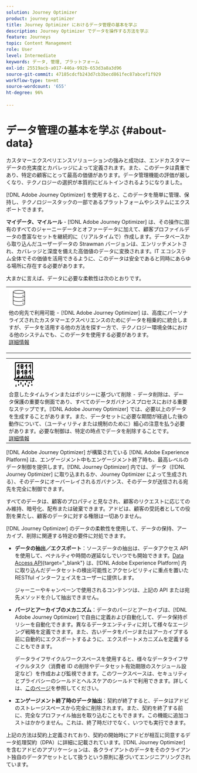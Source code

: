 ```yaml
---
solution: Journey Optimizer
product: journey optimizer
title: Journey Optimizer におけるデータ管理の基本を学ぶ
description: Journey Optimizer でデータを操作する方法を学ぶ
feature: Journeys
topic: Content Management
role: User
level: Intermediate
keywords: データ, 管理, プラットフォーム
exl-id: 25519acb-a017-446a-992b-653d3a8a3d96
source-git-commit: 47185cdcfb243d7cb3becd861fec87abcef1f929
workflow-type: tm+mt
source-wordcount: '655'
ht-degree: 96%

---
```


# データ管理の基本を学ぶ {#about-data}

カスタマーエクスペリエンスソリューションの強みと成功は、エンドカスタマーデータの充実度とカバレッジによって定義されます。また、このデータは貴重であり、特定の顧客にとって最高の価値があります。データ管理機能の評価が厳しくなり、テクノロジーの選択が本質的にビルトインされるようになりました。

[!DNL Adobe Journey Optimizer] を使用すると、このデータを簡単に管理、保持し、テクノロジースタックの一部であるプラットフォームやシステムにエクスポートできます。

**マイデータ、マイルール** - [!DNL Adobe Journey Optimizer] は、その操作に固有のすべてのジャーニーデータとオファーデータに加えて、顧客プロファイルデータの豊富なセットを継続的に（リアルタイムで）作成します。データベースから取り込んだユーザーデータの Strawman バージョンは、エンリッチメントされ、カバレッジと深度を備えた高価値のデータに変換されます。IT エコシステム全体でその価値を活用できるように、このデータは安全であると同時にあらゆる場所に存在する必要があります。

大まかに言えば、データに必要な柔軟性は次のとおりです。


<table style="table-layout:fixed">
<tr style="border: 0;">
  <td>
    <div><img alt="宛先" src="assets/do-not-localize/dest.png" /> 
    <br>他の宛先で利用可能 -  [!DNL Adobe Journey Optimizer] は、高度にパーソナライズされたカスタマーエクスペリエンスのためにデータを相乗的に統合しますが、データを活用する他の方法を探す一方で、テクノロジー環境全体における他のシステムでも、このデータを使用する必要があります。
    <div>
     <a href="../integrations/ajo-integrations.md">詳細情報</a></div>
    </div>
    <br>
  </td>
</tr>
</table>

<!--td>
    <div><img alt="retention" src="assets/do-not-localize/retention.png" />  
    <br>Retained for a stipulated duration – Industry or regional regulations (such as GDPR or CCPA) or internal data governance policies stipulate how long or how short a duration, data needs to be maintained or archived in Adobe Experience Platform Data Lake. <a href="../privacy/get-started-privacy.md">Learn more</a></div>
  </td>
</tr>
<tr style="border: 0;"-->
<table style="table-layout:fixed">
<tr style="border: 0;">
  <td>
    <div><img alt="ポリシー" src="assets/do-not-localize/policy.png" />
 <br>合意したタイムラインまたはポリシーに基づいて削除 - データ削除は、データ保護の重要な側面であり、すべてのデータガバナンスプロセスにおける重要なステップです。[!DNL Adobe Journey Optimizer] では、必要以上のデータを生成することがあります。また、データセットに必要な期間が経過した後の動作について、（ユーティリティまたは規制のために）細心の注意を払う必要があります。必要な制御は、特定の時点でデータを削除することです。 
    </div>
      <div>
     <a href="../privacy/data-hygiene.md">詳細情報</a></div>
    </div>
  </td>
</tr>
</table>

[!DNL Adobe Journey Optimizer] が構築されている [!DNL Adobe Experience Platform] は、エンゲージメント中もエンゲージメント終了時も、最高レベルのデータ制御を提供します。[!DNL Journey Optimizer] 内では、データ（[!DNL Journey Optimizer] に取り込まれるか、Journey Optimizer によって生成される）、そのデータにオーバーレイされるガバナンス、そのデータが送信される宛先を完全に制御できます。

すべてのデータは、顧客のプロパティと見なされ、顧客のリクエストに応じてのみ維持、暗号化、配布または破棄できます。アドビは、顧客の受託者としての役割を果たし、顧客のデータに対する権限は一切ありません。

[!DNL Journey Optimizer] のデータの柔軟性を使用して、データの保持、アーカイブ、削除に関連する特定の要件に対処できます。

* **データの抽出／エクスポート**：ソースデータの抽出は、データアクセス API を使用して、ペナルティや時間の遅延なしでいつでも開始できます。[Data Access API](https://experienceleague.adobe.com/docs/experience-platform/data-access/api.html?lang=ja){target="_blank"} は、[!DNL Adobe Experience Platform] 内に取り込んだデータセットの検出可能性とアクセシビリティに重点を置いた RESTful インターフェイスをユーザーに提供します。<!--In the future (on roadmap), you can use file-based destinations to export and migrate log data from Adobe Journey Optimizer. -->

  ジャーニーやキャンペーンで使用されるコンテンツは、上記の API または宛先メソッドを介して抽出できません。

<!--
* **Profile Service Data Retention**: For Behavioral and Time series data appended to any Profile, you may choose to use Journey Optimizer's default setting of retaining this data for up to 91 days from the date of its addition to a Profile, or until an alternative time-period selected by the you. The time that Adobe keeps this data varies from contract to contract, and is outlined in an organization's data retention policy.

  Learn more about Experience Event expirations in [Adobe Experience Platform documentation](https://experienceleague.adobe.com/docs/experience-platform/profile/event-expirations.html?lang=ja){target="_blank"}.
-->

* **パージとアーカイブのメカニズム**：データのパージとアーカイブは、[!DNL Adobe Journey Optimizer] で自由に定義および自動化して、データ保持ポリシーを自動化できます。異なるデータエンティティに対して様々なエージング戦略を定義できます。また、古いデータをパージまたはアーカイブする前に自動的にエクスポートするように、エクスポートメカニズムを定義することもできます。

  データライフサイクルワークスペースを使用すると、様々なデータライフサイクルタスク（消費者 ID の削除やデータセット有効期限のスケジュール設定など）を作成および監視できます。このワークスペースは、セキュリティとプライバシーのシールドとヘルスケアのシールドで利用できます。詳しくは、[このページ](../privacy/data-hygiene.md)を参照してください。

<!--
* **Data Lake and Deletions**: Customer Data stored in the Data Lake can be retained by Journey Optimizer:
    
    * for 7 days to facilitate the onboarding of Customer Data into the Profile Services, after which it may be permanently deleted, or
    * until chosen to be deleted by you

-->

* **エンゲージメント終了時のデータ抽出**：契約が終了すると、データはアドビのストレージスペースから完全に削除されます。また、契約を終了する前に、完全なプロファイル抽出を取り込むこともできます。この機能に追加コストはかかりません。これは、終了時だけでなく、いつでも実行できます。

上記の方法は契約上定義されており、契約の開始時にアドビが相互に同意するデータ処理契約（DPA）に詳細に記載されています。[!DNL Journey Optimizer] を含むアドビのアプリケーションは、各クライアントのデータをそのクライアント独自のデータアセットとして扱うという原則に基づいてエンジニアリングされています。
